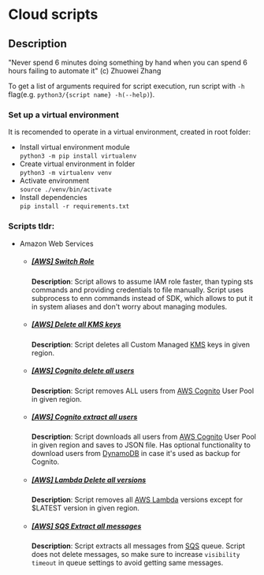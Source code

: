 # Cloud scripts

## Description
"Never spend 6 minutes doing something by hand when you can spend 6 hours failing to automate it" (c) Zhuowei Zhang

To get a list of arguments required for script execution, run script with `-h` flag(e.g. `python3/{script name} -h(--help)`).

### Set up a virtual environment
It is recomended to operate in a virtual environment, created in root folder:

* Install virtual environment module \
`python3 -m pip install virtualenv`
* Create virtual environment in folder \
`python3 -m virtualenv venv`
* Activate environment \
`source ./venv/bin/activate`
* Install dependencies \
`pip install -r requirements.txt`

### Scripts tldr:
* Amazon Web Services
    * ##### [[AWS] Switch Role](aws/sts-switch-role.py)
        **Description**: Script allows to assume IAM role faster, than typing sts commands and providing credentials to file manually. Script uses subprocess to enn commands instead of SDK, which allows to put it in system aliases and don't worry about managing modules.  

    * ##### [[AWS] Delete all KMS keys](aws/kms/delete-keys.py)
        **Description**: Script deletes all Custom Managed [KMS](https://aws.amazon.com/kms/) keys in given region.  

    * ##### [[AWS] Cognito delete all users](aws/cognito/delete-users.py)
        **Description**: Script removes ALL users from [AWS Cognito](https://aws.amazon.com/cognito/) User Pool in given region.
    
    * ##### [[AWS] Cognito extract all users](aws/cognito/extract-users.py)
        **Description**: Script downloads all users from [AWS Cognito](https://aws.amazon.com/cognito/) User Pool in given region and saves to JSON file. Has optional functionality to download users from [DynamoDB](https://aws.amazon.com/dynamodb/) in case it's used as backup for Cognito.

    * ##### [[AWS] Lambda Delete all versions](aws/lambda/delete-versions.py)
        **Description**: Script removes all [AWS Lambda](https://aws.amazon.com/lambda/) versions except for $LATEST version in given region.  
    
    * ##### [[AWS] SQS Extract all messages](aws/sqs/extract-messages.py)
        **Description**: Script extracts all messages from [SQS](https://aws.amazon.com/sqs/) queue. Script does not delete messages, so make sure to increase `visibility timeout` in queue settings to avoid getting same messages. 
